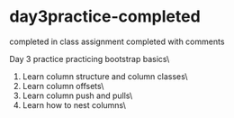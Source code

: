 # day3practice-completed
completed in class assignment completed with comments

Day 3 practice practicing bootstrap basics\
1. Learn column structure and column classes\
2. Learn column offsets\
3. Learn column push and pulls\
4. Learn how to nest columns\
